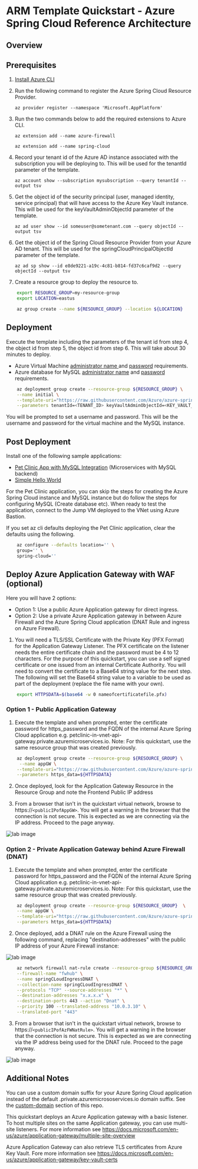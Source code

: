 # ARM Template Quickstart - Azure Spring Cloud Reference Architecture

## Overview

## Prerequisites

1. [Install Azure CLI](https://docs.microsoft.com/en-us/cli/azure/install-azure-cli)

2. Run the following command to register the Azure Spring Cloud Resource Provider.

    `az provider register --namespace 'Microsoft.AppPlatform'`

3. Run the two commands below to add the required extensions to Azure CLI.

    `az extension add --name azure-firewall`

    `az extension add --name spring-cloud`

4. Record your tenant id of the Azure AD instance associated with the subscription you will be deploying to. This will be used for the tenantId parameter of the template.

    `az account show --subscription mysubscription --query tenantId --output tsv`

5. Get the object id of the security principal (user, managed identity, service principal) that will have access to the Azure Key Vault instance. This will be used for the keyVaultAdminObjectId parameter of the template.

    `az ad user show --id someuser@sometenant.com --query objectId --output tsv`

6. Get the object id of the Spring Cloud Resource Provider from your Azure AD tenant. This will be used for the springCloudPrincipalObjectId parameter of the template.

    `az ad sp show --id e8de9221-a19c-4c81-b814-fd37c6caf9d2 --query objectId --output tsv`

7. Create a resource group to deploy the resource to.

```bash
    export RESOURCE_GROUP=my-resource-group
    export LOCATION=eastus

    az group create --name ${RESOURCE_GROUP} --location ${LOCATION}
```

## Deployment

Execute the template including the parameters of the tenant id from step 4, the object id from step 5, the object id from step 6. This will take about 30 minutes to deploy.
   *    Azure Virtual Machine [administrator name ](https://docs.microsoft.com/en-us/azure/virtual-machines/windows/faq#what-are-the-username-requirements-when-creating-a-vm) and [password](https://docs.microsoft.com/en-us/azure/virtual-machines/windows/faq#what-are-the-password-requirements-when-creating-a-vm) requirements.
   *    Azure database for MySQL [administrator name](https://docs.microsoft.com/en-us/azure/mysql/quickstart-create-mysql-server-database-using-azure-cli#create-an-azure-database-for-mysql-server) and [password](https://docs.microsoft.com/en-us/azure/mysql/quickstart-create-mysql-server-database-using-azure-cli#create-an-azure-database-for-mysql-server) requirements.

```bash
    az deployment group create --resource-group ${RESOURCE_GROUP} \
    --name initial \
    --template-uri="https://raw.githubusercontent.com/Azure/azure-spring-cloud-reference-architecture/main/ARM/deploy.json" \
    --parameters tenantId=<TENANT_ID> keyVaultAdminObjectId=<KEY_VAULT_ADMIN_OBJECT_ID> springCloudPrincipalObjectId=<SPRING_CLOUD_SP_OBJECT_ID>
```

You will be prompted to set a username and password.  This will be the username and password for the virtual machine and the MySQL instance.

## Post Deployment

Install one of the following sample applications:
* [Pet Clinic App with MySQL Integration](https://github.com/azure-samples/spring-petclinic-microservices) (Microservices with MySQL backend)
* [Simple Hello World](https://docs.microsoft.com/en-us/azure/spring-cloud/spring-cloud-quickstart?tabs=Azure-CLI&pivots=programming-language-java)

For the Pet Clinic application, you can skip the steps for creating the Azure Spring Cloud instance and MySQL instance but do follow the steps for configuring MySQL (Create database etc). When ready to test the application, connect to the Jump VM deployed to the VNet using Azure Bastion.

If you set az cli defaults deploying the Pet Clinic application, clear the defaults using the following.

```bash
    az configure --defaults location='' \
    group='' \
    spring-cloud=''
```

## Deploy Azure Application Gateway with WAF (optional)

Here you will have 2 options:
- Option 1: Use a public Azure Application gateway for direct ingress.
- Option 2: Use a private Azure Application gateway in between Azure Firewall and the Azure Spring Cloud application (DNAT Rule and ingress on Azure Firewall).

1. You will need a TLS/SSL Certificate with the Private Key (PFX Format) for the Application Gateway Listener. The PFX certificate on the listener needs the entire certificate chain and the password must be 4 to 12 characters. For the purpose of this quickstart, you can use a self signed certificate or one issued from an internal Certificate Authority. You will need to convert the certificate to a Base64 string value for the next step. The following will set the Base64 string value to a variable to be used as part of the deployment (replace the file name with your own).

```bash
    export HTTPSDATA=$(base64 -w 0 nameofcertificatefile.pfx)
```

### Option 1 - Public Application Gateway

1. Execute the template and when prompted, enter the certificate password for https_password and the FQDN of the internal Azure Spring Cloud application e.g. petclinic-in-vnet-api-gateway.private.azuremicroservices.io. Note: For this quickstart, use the same resource group that was created previously.

```bash
    az deployment group create --resource-group ${RESOURCE_GROUP} \
     --name appGW \
    --template-uri="https://raw.githubusercontent.com/Azure/azure-spring-cloud-reference-architecture/main/ARM/resources/deployPublicAppGw.json" \
    --parameters https_data=${HTTPSDATA}
```

2. Once deployed, look for the Application Gateway Resource in the Resource Group and note the Frontend Public IP address

3. From a browser that isn't in the quickstart virtual network, browse to https://`<publicIPofAppGW>`. You will get a warning in the browser that the connection is not secure. This is expected as we are connecting via the IP address. Proceed to the page anyway.

![lab image](https://github.com/Azure/azure-spring-cloud-reference-architecture/blob/main/ARM/images/Petclinic-External.jpeg)

### Option 2 - Private Application Gateway behind Azure Firewall (DNAT)

1. Execute the template and when prompted, enter the certificate password for https_password and the FQDN of the internal Azure Spring Cloud application e.g. petclinic-in-vnet-api-gateway.private.azuremicroservices.io. Note: For this quickstart, use the same resource group that was created previously.

```bash
    az deployment group create --resource-group ${RESOURCE_GROUP}  \
    --name appGW \
    --template-uri="https://raw.githubusercontent.com/Azure/azure-spring-cloud-reference-architecture/main/ARM/resources/deployPrivateAppGw.json" \
    --parameters https_data=${HTTPSDATA}
```

2. Once deployed, add a DNAT rule on the Azure Firewall using the following command, replacing "destination-addresses" with the public IP address of your Azure Firewall instance:

![lab image](https://github.com/Azure/azure-spring-cloud-reference-architecture/blob/main/ARM/images/azfwpip.jpeg)

```bash
    az network firewall nat-rule create --resource-group ${RESOURCE_GROUP} \
    --firewall-name "fwhub" \
    --name springCLoudIngressDNAT \
    --collection-name springCLoudIngressDNAT \
    --protocols "TCP" --source-addresses "*" \
    --destination-addresses "x.x.x.x" \
    --destination-ports 443 --action "Dnat" \
    --priority 100 --translated-address "10.0.3.10" \
    --translated-port "443"
```

3. From a browser that isn't in the quickstart virtual network, browse to https://`<publicIPofAzFWNatRule>`. You will get a warning in the browser that the connection is not secure. This is expected as we are connecting via the IP address being used for the DNAT rule. Proceed to the page anyway.

![lab image](https://github.com/Azure/azure-spring-cloud-reference-architecture/blob/main/ARM/images/Petclinic-External.jpeg)

## Additional Notes

You can use a custom domain suffix for your Azure Spring Cloud application instead of the default .private.azuremicrososervices.io domain suffix. See the [custom-domain](https://github.com/Azure/azure-spring-cloud-reference-architecture/blob/main/custom-domain/) section of this repo.

This quickstart deploys an Azure Application gateway with a basic listener. To host multiple sites on the same Application gateway, you can use multi-site listeners. For more information see https://docs.microsoft.com/en-us/azure/application-gateway/multiple-site-overview

Azure Application Gateway can also retrieve TLS certificates from Azure Key Vault. Fore more information see https://docs.microsoft.com/en-us/azure/application-gateway/key-vault-certs